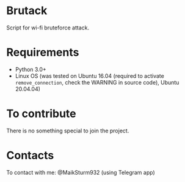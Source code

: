 # Brutack
Script for wi-fi bruteforce attack. 

# Requirements
- Python 3.0+
- Linux OS (was tested on Ubuntu 16.04 (required to activate `remove_connection`, check the WARNING in source code), Ubuntu 20.04.04)

# To contribute
There is no something special to join the project.

# Contacts
To contact with me: @MaikSturm932 (using Telegram app)


